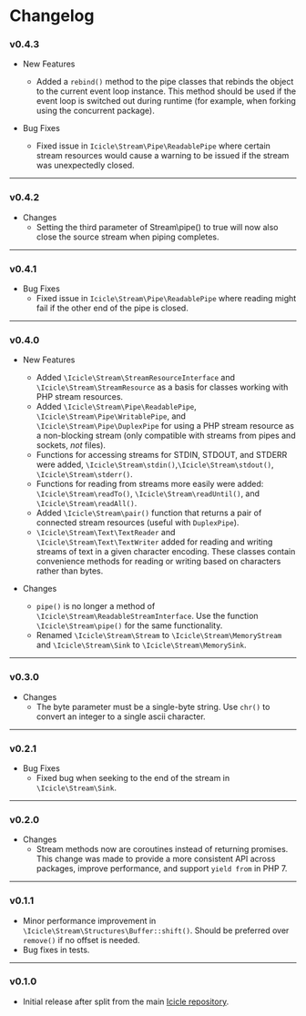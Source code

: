 # Changelog

### v0.4.3

- New Features
    - Added a `rebind()` method to the pipe classes that rebinds the object to the current event loop instance. This method should be used if the event loop is switched out during runtime (for example, when forking using the concurrent package).

- Bug Fixes
    - Fixed issue in `Icicle\Stream\Pipe\ReadablePipe` where certain stream resources would cause a warning to be issued if the stream was unexpectedly closed.

---

### v0.4.2

- Changes
    - Setting the third parameter of Stream\pipe() to true will now also close the source stream when piping completes.

---

### v0.4.1

- Bug Fixes
    - Fixed issue in `Icicle\Stream\Pipe\ReadablePipe` where reading might fail if the other end of the pipe is closed.

---

### v0.4.0

- New Features
    - Added `\Icicle\Stream\StreamResourceInterface` and `\Icicle\Stream\StreamResource` as a basis for classes working with PHP stream resources.
    - Added `\Icicle\Stream\Pipe\ReadablePipe`, `\Icicle\Stream\Pipe\WritablePipe`, and `\Icicle\Stream\Pipe\DuplexPipe` for using a PHP stream resource as a non-blocking stream (only compatible with streams from pipes and sockets, *not* files).
    - Functions for accessing streams for STDIN, STDOUT, and STDERR were added, `\Icicle\Stream\stdin()`,`\Icicle\Stream\stdout()`, `\Icicle\Stream\stderr()`.
    - Functions for reading from streams more easily were added: `\Icicle\Stream\readTo()`, `\Icicle\Stream\readUntil()`, and `\Icicle\Stream\readAll()`.
    - Added `\Icicle\Stream\pair()` function that returns a pair of connected stream resources (useful with `DuplexPipe`).
    - `\Icicle\Stream\Text\TextReader` and `\Icicle\Stream\Text\TextWriter` added for reading and writing streams of text in a given character encoding. These classes contain convenience methods for reading or writing based on characters rather than bytes.

- Changes
    - `pipe()` is no longer a method of `\Icicle\Stream\ReadableStreamInterface`. Use the function `\Icicle\Stream\pipe()` for the same functionality.
    - Renamed `\Icicle\Stream\Stream` to `\Icicle\Stream\MemoryStream` and `\Icicle\Stream\Sink` to `\Icicle\Stream\MemorySink`.

---

### v0.3.0

- Changes
    - The byte parameter must be a single-byte string. Use `chr()` to convert an integer to a single ascii character.

---

### v0.2.1

- Bug Fixes
    - Fixed bug when seeking to the end of the stream in `\Icicle\Stream\Sink`.

---

### v0.2.0

- Changes
    - Stream methods now are coroutines instead of returning promises. This change was made to provide a more consistent API across packages, improve performance, and support `yield from` in PHP 7.

---

### v0.1.1

- Minor performance improvement in `\Icicle\Stream\Structures\Buffer::shift()`. Should be preferred over `remove()` if no offset is needed.
- Bug fixes in tests.

---

### v0.1.0

- Initial release after split from the main [Icicle repository](https://github.com/icicleio/icicle).
